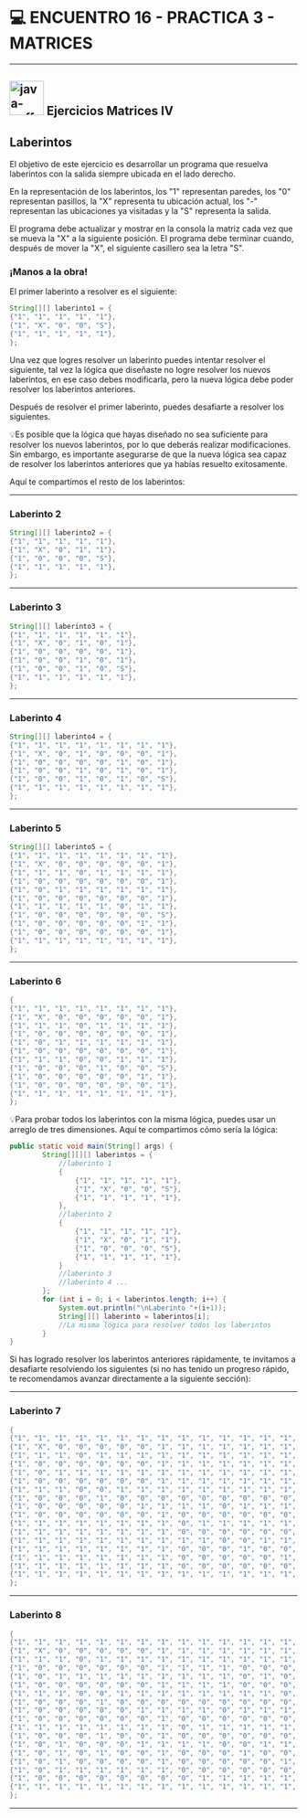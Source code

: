 # 💻 ENCUENTRO 16 - PRACTICA 3 - MATRICES

---

## <img width="60" height="60" src="https://img.icons8.com/plasticine/60/java-coffee-cup-logo.png" alt="java-coffee-cup-logo"/> Ejercicios Matrices IV

## Laberintos

El objetivo de este ejercicio es desarrollar un programa que resuelva laberintos con la salida siempre ubicada en el lado derecho. 

En la representación de los laberintos, los "1" representan paredes, los "0" representan pasillos, la "X" representa tu ubicación actual, los "-" representan las ubicaciones ya visitadas y la "S" representa la salida.

El programa debe actualizar y mostrar en la consola la matriz cada vez que se mueva la "X" a la siguiente posición. El programa debe terminar cuando, después de mover la "X", el siguiente casillero sea la letra "S".

### ¡Manos a la obra!

El primer laberinto a resolver es el siguiente:

```Java
String[][] laberinto1 = {
{"1", "1", "1", "1", "1"},
{"1", "X", "0", "0", "S"},
{"1", "1", "1", "1", "1"},
};
```

Una vez que logres resolver un laberinto puedes intentar resolver el siguiente, tal vez la lógica que diseñaste no logre resolver los nuevos laberintos, en ese caso debes modificarla, pero la nueva lógica debe poder resolver los laberintos anteriores. 

Después de resolver el primer laberinto, puedes desafiarte a resolver los siguientes. 

💡Es posible que la lógica que hayas diseñado no sea suficiente para resolver los nuevos laberintos, por lo que deberás realizar modificaciones. Sin embargo, es importante asegurarse de que la nueva lógica sea capaz de resolver los laberintos anteriores que ya habías resuelto exitosamente. 

Aquí te compartimos el resto de los laberintos:


---

### Laberinto 2

```Java
String[][] laberinto2 = {
{"1", "1", "1", "1", "1"},
{"1", "X", "0", "1", "1"},
{"1", "0", "0", "0", "S"},
{"1", "1", "1", "1", "1"},
};
```

---

### Laberinto 3

```Java
String[][] laberinto3 = {
{"1", "1", "1", "1", "1", "1"},
{"1", "X", "0", "1", "0", "1"},
{"1", "0", "0", "0", "0", "1"},
{"1", "0", "0", "1", "0", "1"},
{"1", "0", "0", "1", "0", "S"},
{"1", "1", "1", "1", "1", "1"},
};
```

---

### Laberinto 4

```Java
String[][] laberinto4 = {
{"1", "1", "1", "1", "1", "1", "1", "1"},
{"1", "X", "0", "1", "0", "0", "0", "1"},
{"1", "0", "0", "0", "0", "1", "0", "1"},
{"1", "0", "0", "1", "0", "1", "0", "1"},
{"1", "0", "0", "1", "0", "1", "0", "S"},
{"1", "1", "1", "1", "1", "1", "1", "1"},
};
```

---


### Laberinto 5


```Java
String[][] laberinto5 = {
{"1", "1", "1", "1", "1", "1", "1", "1"},
{"1", "X", "0", "0", "0", "0", "0", "1"},
{"1", "1", "1", "0", "1", "1", "1", "1"},
{"1", "0", "0", "0", "0", "0", "0", "1"},
{"1", "0", "1", "1", "1", "1", "1", "1"},
{"1", "0", "0", "0", "0", "0", "0", "1"},
{"1", "1", "1", "1", "1", "0", "1", "1"},
{"1", "0", "0", "0", "0", "0", "0", "S"},
{"1", "0", "0", "0", "0", "0", "1", "1"},
{"1", "0", "0", "0", "0", "0", "0", "1"},
{"1", "1", "1", "1", "1", "1", "1", "1"},
};
```


---

### Laberinto 6


```Java
{
{"1", "1", "1", "1", "1", "1", "1", "1"},
{"1", "X", "0", "0", "0", "0", "0", "1"},
{"1", "1", "1", "0", "1", "1", "1", "1"},
{"1", "0", "0", "0", "0", "0", "0", "1"},
{"1", "0", "1", "1", "1", "1", "1", "1"},
{"1", "0", "0", "0", "0", "0", "0", "1"},
{"1", "1", "1", "0", "0", "1", "1", "1"},
{"1", "0", "0", "0", "1", "0", "0", "S"},
{"1", "0", "0", "0", "0", "0", "1", "1"},
{"1", "0", "0", "0", "0", "0", "0", "1"},
{"1", "1", "1", "1", "1", "1", "1", "1"},
};
```


💡Para probar todos los laberintos con la misma lógica, puedes usar un arreglo de tres dimensiones. Aquí te compartimos cómo sería la lógica:

```java
public static void main(String[] args) {
        String[][][] laberintos = {
            //laberinto 1
            {
                {"1", "1", "1", "1", "1"},
                {"1", "X", "0", "0", "S"},
                {"1", "1", "1", "1", "1"},
            },
            //laberinto 2
            {
                {"1", "1", "1", "1", "1"},
                {"1", "X", "0", "1", "1"},
                {"1", "0", "0", "0", "S"},
                {"1", "1", "1", "1", "1"},
            }
            //laberinto 3
            //laberinto 4 ...
        };
        for (int i = 0; i < laberintos.length; i++) {
            System.out.println("\nLaberinto "+(i+1));
            String[][] laberinto = laberintos[i];
            //La misma lógica para resolver todos los laberintos
        }
}
```

Si has logrado resolver los laberintos anteriores rápidamente, te invitamos a desafiarte resolviendo los siguientes (si no has tenido un progreso rápido, te recomendamos avanzar directamente a la siguiente sección):

---

### Laberinto 7


```Java
{
{"1", "1", "1", "1", "1", "1", "1", "1", "1", "1", "1", "1", "1", "1", "1"},
{"1", "X", "0", "0", "0", "0", "0", "1", "1", "1", "1", "1", "1", "1", "1"},
{"1", "1", "1", "0", "1", "1", "1", "1", "1", "1", "1", "1", "1", "1", "1"},
{"1", "0", "0", "0", "0", "0", "0", "1", "1", "1", "1", "1", "1", "1", "1"},
{"1", "0", "1", "1", "1", "1", "1", "1", "1", "1", "1", "1", "1", "1", "1"},
{"1", "0", "0", "0", "0", "0", "0", "1", "1", "1", "1", "1", "1", "1", "1"},
{"1", "1", "1", "0", "0", "1", "1", "1", "1", "1", "1", "1", "1", "1", "1"},
{"1", "0", "0", "0", "1", "0", "0", "0", "0", "0", "0", "0", "0", "0", "1"},
{"1", "0", "0", "0", "0", "0", "1", "1", "1", "1", "0", "1", "1", "1", "1"},
{"1", "0", "0", "0", "0", "0", "0", "1", "0", "0", "0", "0", "0", "0", "1"},
{"1", "1", "1", "1", "1", "1", "1", "1", "0", "1", "1", "1", "1", "1", "1"},
{"1", "1", "1", "1", "1", "1", "1", "1", "0", "0", "0", "0", "0", "0", "1"},
{"1", "1", "1", "1", "1", "1", "1", "1", "1", "1", "0", "0", "1", "1", "1"},
{"1", "1", "1", "1", "1", "1", "1", "1", "0", "0", "0", "1", "0", "0", "S"},
{"1", "1", "1", "1", "1", "1", "1", "1", "0", "0", "0", "0", "0", "1", "1"},
{"1", "1", "1", "1", "1", "1", "1", "1", "0", "0", "0", "0", "0", "0", "1"},
{"1", "1", "1", "1", "1", "1", "1", "1", "1", "1", "1", "1", "1", "1", "1"}
};
```

---

### Laberinto 8

```Java
{
{"1", "1", "1", "1", "1", "1", "1", "1", "1", "1", "1", "1", "1", "1", "1"},
{"1", "X", "0", "0", "0", "0", "0", "1", "1", "1", "1", "1", "1", "1", "1"},
{"1", "1", "1", "0", "1", "1", "1", "1", "1", "1", "1", "1", "1", "1", "1"},
{"1", "0", "0", "0", "0", "0", "0", "1", "1", "1", "1", "0", "0", "0", "1"},
{"1", "0", "1", "1", "1", "1", "1", "1", "1", "1", "1", "0", "1", "0", "1"},
{"1", "0", "0", "0", "0", "0", "0", "1", "1", "1", "1", "0", "0", "0", "1"},
{"1", "1", "1", "0", "0", "1", "1", "1", "1", "1", "1", "1", "1", "0", "1"},
{"1", "0", "0", "0", "1", "0", "0", "0", "0", "0", "0", "0", "0", "0", "1"},
{"1", "0", "0", "0", "0", "0", "1", "1", "1", "1", "0", "1", "1", "1", "1"},
{"1", "0", "0", "0", "0", "0", "0", "1", "0", "0", "0", "0", "0", "0", "1"},
{"1", "1", "1", "1", "1", "1", "1", "1", "0", "1", "1", "1", "1", "1", "1"},
{"1", "0", "0", "0", "1", "0", "0", "1", "0", "0", "0", "0", "0", "0", "1"},
{"1", "0", "1", "0", "0", "0", "1", "1", "1", "1", "0", "0", "1", "1", "1"},
{"1", "0", "1", "0", "1", "0", "0", "1", "0", "0", "0", "1", "0", "0", "S"},
{"1", "0", "1", "0", "0", "0", "0", "1", "0", "0", "0", "0", "0", "1", "1"},
{"1", "0", "1", "1", "1", "1", "1", "1", "0", "0", "0", "0", "0", "0", "1"},
{"1", "0", "0", "0", "0", "0", "0", "0", "0", "1", "1", "1", "1", "1", "1"},
{"1", "1", "1", "1", "1", "1", "1", "1", "1", "1", "1", "1", "1", "1", "1"}
};
```


---
